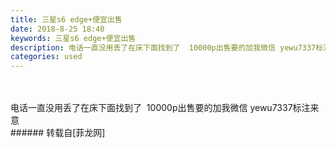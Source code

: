 ```yaml
---
title: 三星s6 edge+便宜出售
date: 2018-8-25 18:40
keywords: 三星s6 edge+便宜出售
description: 电话一直没用丢了在床下面找到了  10000p出售要的加我微信 yewu7337标注来意
categories: used
---
```

<td class="t_f" id="postmessage_1687159">

<br/>
<br/>
电话一直没用丢了在床下面找到了  10000p出售要的加我微信 yewu7337标注来意<br/>
</td>
###### 转载自[菲龙网]